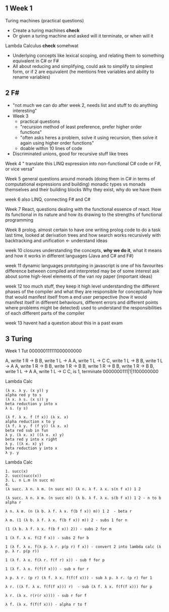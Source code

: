 ## 1 Week 1
Turing machines (practical questions)
- Create a turing machines **check**
- Or given a turing machine and asked will it terminate, or when will it

Lambda Calculus **check** somehwat
- Underlying concepts like lexical scoping, and relating them to something equivalent in  C# or F#
- All about reducing and simplifying, could ask to simplify to simplest form, or if 2 are equivalent (he mentions free variables and ability to rename variables)


## 2 F\#
- "not much we can do after week 2, needs list and stuff to do anything interesting"
- Week 3
	- practical questions
	- "recursion method of least preference, prefer higher order functions"
	- "often asks heres a problem, solve it using recursion, then solve it again using higher order functions"
	- doable within 10 lines of code
- Discriminated unions, good for recursive stuff like trees


Week 4
" translate this LINQ expression into non-functional C# code or F#, or vice versa"

Week 5
general questions around monads (doing them in C# in terms of computational expressions and building)
monadic types vs monads themselves and their building blocks
Why they exist, why do we have them

week 6
also LINQ, connecting F# and C#

Week 7
React, questions dealing with the functional essence of react. How its functional in its nature and how its drawing to the strengths of functional programming

Week 8
prolog. almost certain to have one
writing prolog code to do a task
last time, looked at derivation trees and how search works recursively with backtracking and unification <- understand ideas

week 10
closures
understanding the concepts, **why we do it**, what it means and how it works in different languages (Java and C# and F#)

week 11 
dynamic languages
prototyping in javascript is one of his favourites
difference between compiled and interpreted may be of some interest
ask about some high-level elements of the van roy paper (important ideas)

week 12
too much stuff, they keep it high level
understanding the different phases of the compiler and what they are responsible for conceptually
how that would manifest itself from a end user perspective (how it would manifest itself in different behaviours, different errors and different points where problems might be detected)
used to understand the responsibilities of each different parts of the compiler

week 13
havent had a question about this in a past exam


## 3 Turing
Week 1 Tut
000000111111000000000

A, write 1 R -> B
B, write 1 L -> A
A, write 1 L -> C
C, write 1 L -> B
B, write 1 L -> A
A, write 1 R -> B
B, write 1 R -> B
B, write 1 R -> B
B, write 1 R -> B
B, write 1 L -> A
A, write 1 L -> C
C, is 1, terminate
0000000111|1|1100000000

Lambda Calc
```
(λ x. λ y. (x y)) y
alpha red y to s
(λ x. λ s. (x s)) y
beta reduction y into x
λ s. (y s)

(λ f. λ x. f (f x)) (λ x. x)
alpha reduction x to y
(λ f. λ y. f (f y)) (λ x. x)
beta red sub in fun
λ y. (λ x. x) ((λ x. x) y)
beta red y into x right
λ y. ((λ x. x) y)
beta reduction y into x
λ y. y
```

Lambda Calc

```
1. succ(x)
2. succ(succ(x))
3. L. n L.m (n succ m)
4. 
(λ succ. λ n. λ m. (n succ m)) (λ n. λ f. λ x. s(n f x)) 1 2

(λ succ. λ n. λ m. (n succ m)) (λ b. λ f. λ x. s(b f x)) 1 2 - n to b alpha r

λ n. λ m. (n (λ b. λ f. λ x. f(b f x)) m)) 1 2  - beta r

λ m. (1 (λ b. λ f. λ x. f(b f x)) m)) 2 - subs 1 for n

(1 (λ b. λ f. λ x. f(b f x)) 2)) - subs 2 for m

1 (λ f. λ x. f(2 f x)) - subs 2 for b

1 (λ f. λ x. f(λ p. λ r. p(p r) f x)) - convert 2 into lambda calc (λ p. λ r. p(p r))

1 (λ f. λ x. f(λ r. f(f r) x)) - sub f for p

1 (λ f. λ x. f(f(f x))) - sub x for r

λ p. λ r. (p r) (λ f. λ x. f(f(f x))) - sub λ p. λ r. (p r) for 1

λ r. ((λ f. λ x. f(f(f x))) r)  - sub (λ f. λ x. f(f(f x))) for p

λ r. (λ x. r(r(r x)))) - sub r for f

λ f. (λ x. f(f(f x))) - alpha r to f
```




